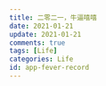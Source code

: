 ```yaml
---
title: 二零二一，牛逼嘻嘻
date: 2021-01-21
update: 2021-01-21
comments: true
tags: [Life]
categories: Life
id: app-fever-record
---
```


